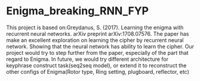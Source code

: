 # Enigma_breaking_RNN_FYP
This project is based on:Greydanus, S. (2017). Learning the enigma with recurrent neural networks. arXiv preprint arXiv:1708.07576.
The paper has make an excellent exploration on learning the cipher by recurrent neural network. Showing that the neural network has ability to learn the cipher. Our project would try to step further from the paper, especially of the part that regard to Enigma.
In future, we would try different architecture for keyphrase construct task(seq2seq model), or extend it to reconstruct the other configs of Enigma(Rotor type, Ring setting, plugboard, reflector, etc)
